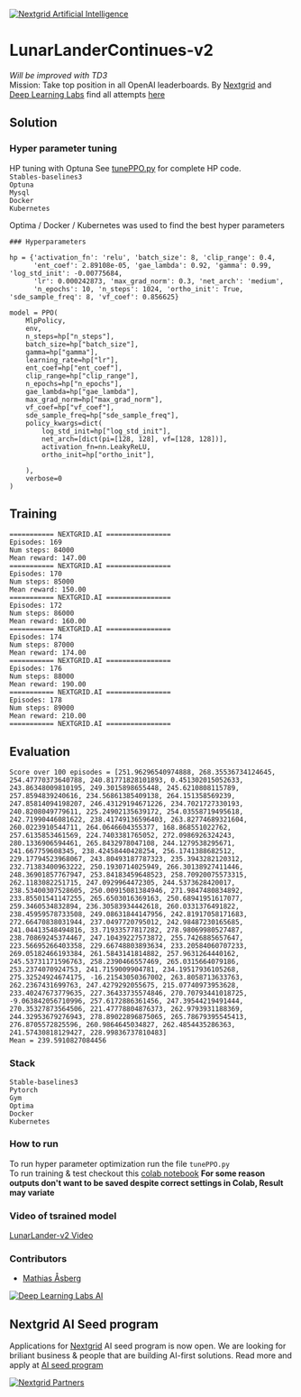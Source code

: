 [![Nextgrid Artificial Intelligence](https://storage.googleapis.com/nextgrid_github_repo_visuals/Github%20Graphics%20/big-banner.jpg)](https://nextgrid.ai)

# LunarLanderContinues-v2

_Will be improved with TD3_   
Mission: Take top position in all OpenAI leaderboards. By [Nextgrid](https://nextgrid.ai) and [Deep Learning Labs](https://nextgrid.ai/deep-learning-labs/) find all attempts [here](https://github.com/nextgrid/deep-learning-labs-openAI)

## Solution


### Hyper parameter tuning
HP tuning with Optuna
See [tunePPO.py](tunePPO.py) for complete HP code.   
`Stables-baselines3`   
`Optuna`  
`Mysql`  
`Docker`  
`Kubernetes` 

Optima / Docker / Kubernetes was used to find the best hyper parameters


```
### Hyperparameters 

hp = {'activation_fn': 'relu', 'batch_size': 8, 'clip_range': 0.4, 
      'ent_coef': 2.89108e-05, 'gae_lambda': 0.92, 'gamma': 0.99, 'log_std_init': -0.00775684,
      'lr': 0.000242873, 'max_grad_norm': 0.3, 'net_arch': 'medium',
      'n_epochs': 10, 'n_steps': 1024, 'ortho_init': True, 'sde_sample_freq': 8, 'vf_coef': 0.856625}

model = PPO(
    MlpPolicy,
    env,
    n_steps=hp["n_steps"],
    batch_size=hp["batch_size"],
    gamma=hp["gamma"],
    learning_rate=hp["lr"],
    ent_coef=hp["ent_coef"],
    clip_range=hp["clip_range"],
    n_epochs=hp["n_epochs"],
    gae_lambda=hp["gae_lambda"],
    max_grad_norm=hp["max_grad_norm"],
    vf_coef=hp["vf_coef"],
    sde_sample_freq=hp["sde_sample_freq"],
    policy_kwargs=dict(
        log_std_init=hp["log_std_init"],
        net_arch=[dict(pi=[128, 128], vf=[128, 128])],
        activation_fn=nn.LeakyReLU,
        ortho_init=hp["ortho_init"],

    ),
    verbose=0
)
```

## Training
```
=========== NEXTGRID.AI ================
Episodes: 169
Num steps: 84000
Mean reward: 147.00 
=========== NEXTGRID.AI ================
Episodes: 170
Num steps: 85000
Mean reward: 150.00 
=========== NEXTGRID.AI ================
Episodes: 172
Num steps: 86000
Mean reward: 160.00 
=========== NEXTGRID.AI ================
Episodes: 174
Num steps: 87000
Mean reward: 174.00 
=========== NEXTGRID.AI ================
Episodes: 176
Num steps: 88000
Mean reward: 190.00 
=========== NEXTGRID.AI ================
Episodes: 178
Num steps: 89000
Mean reward: 210.00 
=========== NEXTGRID.AI ================
```
## Evaluation
```buildoutcfg
Score over 100 episodes = [251.96296540974888, 268.35536734124645, 254.47770373640788, 240.81771828101893, 0.451302015052633, 243.86348009810195, 249.3015898655448, 245.6210808115789, 257.8594839240616, 234.56861385409138, 264.151358569239, 247.85814094198207, 246.43129194671226, 234.7021727330193, 240.8208049779611, 225.24902135639172, 254.03558719495618, 242.71990446081622, 238.41749136596403, 263.82774689321604, 260.0223910544711, 264.0646604355377, 168.868551022762, 257.6135853461569, 224.7403381765052, 272.0986926324243, 280.1336906594461, 265.8432978047108, 244.1279538295671, 241.667759608345, 238.42458440428254, 256.1741388682512, 229.17794523968067, 243.80493187787323, 235.3943282120312, 232.71383400963222, 250.1930714025949, 266.30138927411446, 248.36901857767947, 253.84183459648523, 258.70920075573315, 262.1183082251715, 247.0929964472305, 244.5373628420017, 238.53400307528605, 250.00915081384946, 271.9847480834892, 233.85501541147255, 265.6503016369163, 250.68941951617077, 259.3460534832894, 236.30583934442618, 260.0331376491822, 238.45959578733508, 249.08631844147956, 242.81917058171683, 272.66470838031944, 237.0497720795012, 242.98487230165685, 241.04413548494816, 33.71933577817282, 278.98069980527487, 238.70869245374467, 247.10439227573872, 255.7426885657647, 223.56695266403358, 229.66748803893634, 233.20584060707233, 269.05182466193384, 261.5843141814882, 257.9631264440162, 245.53731171596763, 258.2390466557469, 265.0315664079186, 253.2374070924753, 241.7159009904781, 234.19517936105268, 275.32524924674175, -16.21543050367002, 263.8058713633763, 262.2367431699763, 247.4279292055675, 215.07740973953628, 233.40247673779635, 227.36433735574846, 270.70793441018725, -9.063842056710996, 257.6172886361456, 247.39544219491444, 270.35327873564506, 221.47778804876373, 262.9793931188369, 244.32953679276943, 278.89022896875065, 265.78679395545413, 276.8705572825596, 260.9864645034827, 262.4854435286363, 241.57430818129427, 228.99836737810483]
Mean = 239.5910827084456
```

### Stack

```
Stable-baselines3
Pytorch
Gym
Optima
Docker
Kubernetes
```

### How to run

To run hyper parameter optimization run the file `tunePPO.py`  
To run training & test checkout this [colab notebook](https://colab.research.google.com/drive/1PN_wl8hcFLTMuD1AXi886eCKjy2lPado?usp=sharing)
**For some reason outputs don't want to be saved despite correct settings in Colab, Result may variate**

### Video of tsrained model

[LunarLander-v2 Video](https://youtu.be/yhj-t5V9TkY)


### Contributors
- [Mathias Åsberg]() 

[![Deep Learning Labs AI ](https://storage.googleapis.com/nextgrid_github_repo_visuals/Github%20Graphics%20/small-banner.jpg)](https://nextgrid.ai/dll)

## Nextgrid AI Seed program

Applications for [Nextgrid](https://nextgrid.ai) AI seed program is now open. We are looking for briliant business & people that are building AI-first solutions. Read more and apply at [AI seed program](https://nextgrid.ai/seed/)

[![Nextgrid Partners](https://storage.googleapis.com/nextgrid_github_repo_visuals/Github%20Graphics%20/partner-banner.jpg)](https://nextgrid.ai/partners/)
